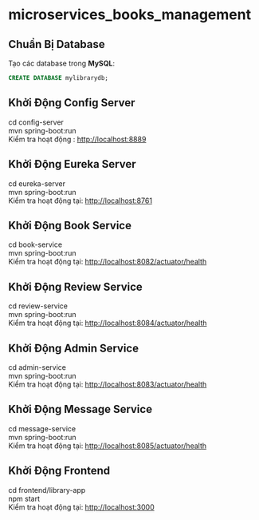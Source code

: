 # microservices_books_management
## Chuẩn Bị Database
Tạo các database trong **MySQL**:

```sql
CREATE DATABASE mylibrarydb;
``` 
## Khởi Động Config Server  
cd config-server  
mvn spring-boot:run  
Kiểm tra hoạt động : [http://localhost:8889](http://localhost:8889)

## Khởi Động Eureka Server  
cd eureka-server  
mvn spring-boot:run  
Kiểm tra hoạt động tại: [http://localhost:8761](http://localhost:8761)

## Khởi Động Book Service  
cd book-service  
mvn spring-boot:run  
Kiểm tra hoạt động tại: [http://localhost:8082/actuator/health](http://localhost:8082/actuator/health)

## Khởi Động Review Service  
cd review-service  
mvn spring-boot:run  
Kiểm tra hoạt động tại: [http://localhost:8084/actuator/health](http://localhost:8084/actuator/health)

## Khởi Động Admin Service  
cd admin-service  
mvn spring-boot:run  
Kiểm tra hoạt động tại: [http://localhost:8083/actuator/health](http://localhost:8083/actuator/health)

## Khởi Động Message Service  
cd message-service  
mvn spring-boot:run  
Kiểm tra hoạt động tại: [http://localhost:8085/actuator/health](http://localhost:8085/actuator/health)

## Khởi Động Frontend  
cd frontend/library-app  
npm start  
Kiểm tra hoạt động tại: [http://localhost:3000](http://localhost:3000)